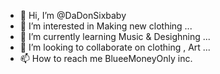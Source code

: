 - 👋 Hi, I’m @DaDonSixbaby
- 👀 I’m interested in Making new clothing ...
- 🌱 I’m currently learning Music & Desighning ...
- 💞️ I’m looking to collaborate on clothing , Art ...
- 📫 How to reach me BlueeMoneyOnly inc.

<!---
DaDonSixbaby/DaDonSixbaby is a ✨ special ✨ repository because its `README.md` (this file) appears on your GitHub profile.
You can click the Preview link to take a look at your changes.
--->
